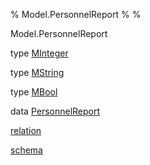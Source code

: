 % Model.PersonnelReport
% 
% 

Model.PersonnelReport

type [MInteger](Model-PersonnelReport.html#t:MInteger)

type [MString](Model-PersonnelReport.html#t:MString)

type [MBool](Model-PersonnelReport.html#t:MBool)

data [PersonnelReport](Model-PersonnelReport.html#t:PersonnelReport)

[relation](Model-PersonnelReport.html#v:relation)

[schema](Model-PersonnelReport.html#v:schema)
